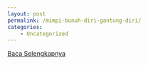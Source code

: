 ```yaml
---
layout: post
permalink: /mimpi-bunuh-diri-gantung-diri/
categories:
    - Uncategorized
---
```


[Baca Selengkapnya](/09)